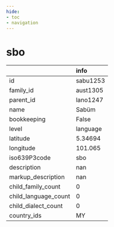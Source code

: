 ```yaml
---
hide:
- toc
- navigation
---
```

# sbo
|                      | info     |
|:---------------------|:---------|
| id                   | sabu1253 |
| family_id            | aust1305 |
| parent_id            | lano1247 |
| name                 | Sabüm    |
| bookkeeping          | False    |
| level                | language |
| latitude             | 5.34694  |
| longitude            | 101.065  |
| iso639P3code         | sbo      |
| description          | nan      |
| markup_description   | nan      |
| child_family_count   | 0        |
| child_language_count | 0        |
| child_dialect_count  | 0        |
| country_ids          | MY       |